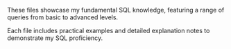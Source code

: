 These files showcase my fundamental SQL knowledge, featuring a range of queries from basic to advanced levels. 

Each file includes practical examples and detailed explanation notes to demonstrate my SQL proficiency.
